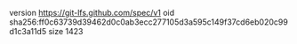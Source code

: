 version https://git-lfs.github.com/spec/v1
oid sha256:ff0c63739d39462d0c0ab3ecc277105d3a595c149f37cd6eb020c99d1c3a11d5
size 1423

